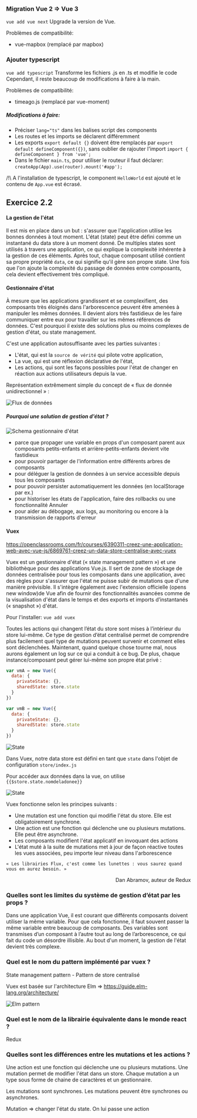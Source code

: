 ### Migration Vue 2 => Vue 3

``vue add vue next`` 
Upgrade la version de Vue.

Problèmes de compatibilité:
- vue-mapbox (remplacé par mapbox)

### Ajouter typescript

``vue add typescript``
Transforme les fichiers .js en .ts et modifie le code
Cependant, il reste beaucoup de modifications à faire à la main.

Problèmes de compatibilité:
- timeago.js (remplacé par vue-moment)

##### Modifications à faire:
- Préciser ``lang="ts"`` dans les balises script des components
- Les routes et les imports se déclarent différemment
- Les exports ``export default {}`` doivent être remplacés par ``export default defineComponent({})``, sans oublier de rajouter l'import ``import { defineComponent } from 'vue';``
- Dans le fichier ``main.ts``, pour utiliser le routeur il faut déclarer: ``createApp(App).use(router).mount('#app');``

/!\ A l'installation de typescript, le component ``HelloWorld`` est ajouté et le contenu de ``App.vue`` est écrasé.



## Exercice 2.2

#### La gestion de l'état

Il est mis en place dans un but : s'assurer que l'application utilise les bonnes données à tout moment.
L'état (state) peut être défini comme un instantané du data store à un moment donné. 
De multiples states sont utilisés à travers une application, ce qui explique la complexité inhérente à la gestion de ces éléments. Après tout, chaque composant utilisé contient sa propre propriété ``data``, ce qui signifie qu'il gère son propre state. Une fois que l'on ajoute la complexité du passage de données entre composants, cela devient effectivement très compliqué.





#### Gestionnaire d'état

À mesure que les applications grandissent et se complexifient, des composants très éloignés dans l'arborescence peuvent être amenées à manipuler les mêmes données. 
Il devient alors très fastidieux de les faire communiquer entre eux pour travailler sur les mêmes références de données. 
C'est pourquoi il existe des solutions plus ou moins complexes de gestion d'état, ou state management.

C'est une application autosuffisante avec les parties suivantes :

- L'état, qui est la ``source de vérité`` qui pilote votre application,
- La vue, qui est une réflexion déclarative de l'état,
- Les actions, qui sont les façons possibles pour l'état de changer en réaction aux actions utilisateurs depuis la vue.

Représentation extrêmement simple du concept de « flux de donnée unidirectionnel » :

![Flux de données](src/assets/flux_donnees.png)





##### Pourquoi une solution de gestion d'état ?

![Schema gestionnaire d'état](src/assets/state-management.png)


- parce que propager une variable en props d'un composant parent aux composants petits-enfants et arrière-petits-enfants devient vite fastidieux
- pour pouvoir partager de l'information entre différents arbres de composants
- pour déléguer la gestion de données à un service accessible depuis tous les composants
- pour pouvoir persister automatiquement les données (en localStorage par ex.)
- pour historiser les états de l'application, faire des rollbacks ou une fonctionnalité Annuler
- pour aider au débogage, aux logs, au monitoring ou encore à la transmission de rapports d'erreur





#### Vuex
https://openclassrooms.com/fr/courses/6390311-creez-une-application-web-avec-vue-js/6869761-creez-un-data-store-centralise-avec-vuex

Vuex est un gestionnaire d'état (« state management pattern ») et une bibliothèque pour des applications Vue.js. Il sert de zone de stockage de données centralisée pour tous les composants dans une application, avec des règles pour s'assurer que l'état ne puisse subir de mutations que d'une manière prévisible. Il s'intègre également avec l'extension officielle (opens new window)de Vue afin de fournir des fonctionnalités avancées comme de la visualisation d'état dans le temps et des exports et imports d’instantanés (« snapshot ») d'état.

Pour l'installer: ``vue add vuex``

Toutes les actions qui changent l’état du store sont mises à l’intérieur du store lui-même. Ce type de gestion d’état centralisé permet de comprendre plus facilement quel type de mutations peuvent survenir et comment elles sont déclenchées. Maintenant, quand quelque chose tourne mal, nous aurons également un log sur ce qui a conduit à ce bug.
De plus, chaque instance/composant peut gérer lui-même son propre état privé :

```javascript
var vmA = new Vue({
  data: {
    privateState: {},
    sharedState: store.state
  }
})

var vmB = new Vue({
  data: {
    privateState: {},
    sharedState: store.state
  }
})
```

![State](src/assets/state.png)


Dans Vuex, notre data store est défini en tant que ``state`` dans l'objet de configuration ``store/index.js``


Pour accéder aux données dans la vue, on utilise ``{{$store.state.nomdeladonee}}``


![State](src/assets/vuex.png)



Vuex fonctionne selon les principes suivants :

- Une mutation est une fonction qui modifie l'état du store. Elle est obligatoirement synchrone.
- Une action est une fonction qui déclenche une ou plusieurs mutations. Elle peut être asynchrone.
- Les composants modifient l'état applicatif en invoquant des actions
- L'état muté à la suite de mutations met à jour de façon réactive toutes les vues associées, peu importe leur niveau dans l'arborescence


```
« Les librairies Flux, c'est comme les lunettes : vous saurez quand vous en aurez besoin. »
```
<div style="text-align: right"> Dan Abramov, auteur de Redux </div>




### Quelles sont les limites du système de gestion d’état par les props ?
Dans une application Vue, il est courant que différents composants doivent utiliser la même variable.
Pour que cela fonctionne, il faut souvent passer la même variable entre beaucoup de composants. Des variables sont transmises d’un composant à l’autre tout au long de l’arborescence, ce qui fait du code un désordre illisible.
Au bout d'un moment, la gestion de l'état devient très complexe.


### Quel est le nom du pattern implémenté par vuex ?
State management pattern - Pattern de store centralisé


Vuex est basée sur l'architecture Elm => https://guide.elm-lang.org/architecture/

![Elm pattern](src/assets/elm.svg)

### Quel est le nom de la librairie équivalente dans le monde react ?
Redux

### Quelles sont les différences entre les mutations et les actions ?

Une action est une fonction qui déclenche une ou plusieurs mutations. Une mutation permet de modifier l'état dans un store.
Chaque mutation a un type sous forme de chaine de caractères et un gestionnaire.

Les mutations sont synchrones. Les mutations peuvent être synchrones ou asynchrones.

Mutation => changer l'état du state. On lui passe une action